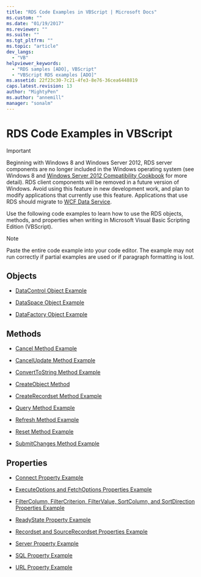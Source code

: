 ```yaml
---
title: "RDS Code Examples in VBScript | Microsoft Docs"
ms.custom: ""
ms.date: "01/19/2017"
ms.reviewer: ""
ms.suite: ""
ms.tgt_pltfrm: ""
ms.topic: "article"
dev_langs: 
  - "VB"
helpviewer_keywords: 
  - "RDS samples [ADO], VBScript"
  - "VBScript RDS examples [ADO]"
ms.assetid: 22f23c30-7c21-4fe3-8e76-36cea6448819
caps.latest.revision: 13
author: "MightyPen"
ms.author: "annemill"
manager: "sonalm"
---
```

# RDS Code Examples in VBScript
> [!IMPORTANT]
>  Beginning with Windows 8 and Windows Server 2012, RDS server components are no longer included in the Windows operating system (see Windows 8 and [Windows Server 2012 Compatibility Cookbook](https://www.microsoft.com/en-us/download/details.aspx?id=27416) for more detail). RDS client components will be removed in a future version of Windows. Avoid using this feature in new development work, and plan to modify applications that currently use this feature. Applications that use RDS should migrate to [WCF Data Service](http://go.microsoft.com/fwlink/?LinkId=199565).  
  
 Use the following code examples to learn how to use the RDS objects, methods, and properties when writing in Microsoft Visual Basic Scripting Edition (VBScript).  
  
> [!NOTE]
>  Paste the entire code example into your code editor. The example may not run correctly if partial examples are used or if paragraph formatting is lost.  
  
## Objects  
  
-   [DataControl Object Example](../../../ado/reference/rds-api/datacontrol-object-example-vbscript.md)  
  
-   [DataSpace Object Example](../../../ado/reference/rds-api/dataspace-object-and-createobject-method-example-vbscript.md)  
  
-   [DataFactory Object Example](../../../ado/reference/rds-api/datafactory-object-query-method-and-createobject-method-example-vbscript.md)  
  
## Methods  
  
-   [Cancel Method Example](../../../ado/reference/rds-api/cancel-method-example-vbscript.md)  
  
-   [CancelUpdate Method Example](../../../ado/reference/rds-api/cancelupdate-method-example-vbscript.md)  
  
-   [ConvertToString Method Example](../../../ado/reference/rds-api/converttostring-method-example-vbscript.md)  
  
-   [CreateObject Method](../../../ado/reference/rds-api/dataspace-object-and-createobject-method-example-vbscript.md)  
  
-   [CreateRecordset Method Example](../../../ado/reference/rds-api/createrecordset-method-example-vbscript.md)  
  
-   [Query Method Example](../../../ado/reference/rds-api/datafactory-object-query-method-and-createobject-method-example-vbscript.md)  
  
-   [Refresh Method Example](../../../ado/reference/rds-api/refresh-method-example-vbscript.md)  
  
-   [Reset Method Example](../../../ado/reference/rds-api/filter-column-criterion-value-sortcolumn-sortdirection-example-vbscript.md)  
  
-   [SubmitChanges Method Example](../../../ado/reference/rds-api/submitchanges-method-example-vbscript.md)  
  
## Properties  
  
-   [Connect Property Example](../../../ado/reference/rds-api/connect-property-example-vbscript.md)  
  
-   [ExecuteOptions and FetchOptions Properties Example](../../../ado/reference/rds-api/executeoptions-and-fetchoptions-properties-example-vbscript.md)  
  
-   [FilterColumn, FilterCriterion, FilterValue, SortColumn, and SortDirection Properties Example](../../../ado/reference/rds-api/filter-column-criterion-value-sortcolumn-sortdirection-example-vbscript.md)  
  
-   [ReadyState Property Example](../../../ado/reference/rds-api/readystate-property-example-vbscript.md)  
  
-   [Recordset and SourceRecordset Properties Example](../../../ado/reference/rds-api/recordset-and-sourcerecordset-properties-example-vbscript.md)  
  
-   [Server Property Example](../../../ado/reference/rds-api/server-property-example-vbscript.md)  
  
-   [SQL Property Example](../../../ado/reference/rds-api/sql-property-example-vbscript.md)  
  
-   [URL Property Example](../../../ado/reference/rds-api/url-property-example-vbscript.md)


